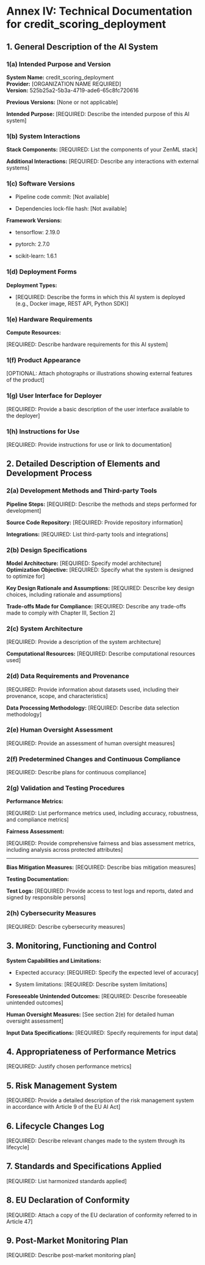 

# Annex IV: Technical Documentation for credit_scoring_deployment

## 1. General Description of the AI System

### 1(a) Intended Purpose and Version
**System Name:** credit_scoring_deployment<br>
**Provider:** [ORGANIZATION NAME REQUIRED]<br>
**Version:** 525b25a2-5b3a-4719-ade6-65c8fc720616

**Previous Versions:** [None or not applicable]

**Intended Purpose:** [REQUIRED: Describe the intended purpose of this AI system]

### 1(b) System Interactions

**Stack Components:** [REQUIRED: List the components of your ZenML stack]


**Additional Interactions:** [REQUIRED: Describe any interactions with external systems]

### 1(c) Software Versions

- Pipeline code commit: [Not available]


- Dependencies lock-file hash: [Not available]


**Framework Versions:**


- tensorflow: 2.19.0

- pytorch: 2.7.0

- scikit-learn: 1.6.1



### 1(d) Deployment Forms
**Deployment Types:**

- [REQUIRED: Describe the forms in which this AI system is deployed (e.g., Docker image, REST API, Python SDK)]


### 1(e) Hardware Requirements
**Compute Resources:**

[REQUIRED: Describe hardware requirements for this AI system]


### 1(f) Product Appearance

[OPTIONAL: Attach photographs or illustrations showing external features of the product]


### 1(g) User Interface for Deployer

[REQUIRED: Provide a basic description of the user interface available to the deployer]


### 1(h) Instructions for Use

[REQUIRED: Provide instructions for use or link to documentation]


## 2. Detailed Description of Elements and Development Process

### 2(a) Development Methods and Third-party Tools

**Pipeline Steps:** [REQUIRED: Describe the methods and steps performed for development]



**Source Code Repository:** [REQUIRED: Provide repository information]



**Integrations:** [REQUIRED: List third-party tools and integrations]


### 2(b) Design Specifications
**Model Architecture:** [REQUIRED: Specify model architecture]<br>
**Optimization Objective:** [REQUIRED: Specify what the system is designed to
optimize for]

**Key Design Rationale and Assumptions:**
  [REQUIRED: Describe key design choices, including rationale and assumptions]

**Trade-offs Made for Compliance:**
  [REQUIRED: Describe any trade-offs made to comply with Chapter III, Section 2]

### 2(c) System Architecture

[REQUIRED: Provide a description of the system architecture]


**Computational Resources:**
[REQUIRED: Describe computational resources used]

### 2(d) Data Requirements and Provenance

[REQUIRED: Provide information about datasets used, including their provenance, scope, and characteristics]


**Data Processing Methodology:**
[REQUIRED: Describe data selection methodology]

### 2(e) Human Oversight Assessment
[REQUIRED: Provide an assessment of human oversight measures]

### 2(f) Predetermined Changes and Continuous Compliance
[REQUIRED: Describe plans for continuous compliance]

### 2(g) Validation and Testing Procedures
**Performance Metrics:**

[REQUIRED: List performance metrics used, including accuracy, robustness, and compliance metrics]


**Fairness Assessment:**

[REQUIRED: Provide comprehensive fairness and bias assessment metrics, including analysis across protected attributes]
****

**Bias Mitigation Measures:**
[REQUIRED: Describe bias mitigation measures]

**Testing Documentation:**

**Test Logs:** [REQUIRED: Provide access to test logs and reports, dated and signed by responsible persons]


### 2(h) Cybersecurity Measures
[REQUIRED: Describe cybersecurity measures]

## 3. Monitoring, Functioning and Control

**System Capabilities and Limitations:**

- Expected accuracy: [REQUIRED: Specify the expected level of accuracy]

- System limitations: [REQUIRED: Describe system limitations]

**Foreseeable Unintended Outcomes:**
[REQUIRED: Describe foreseeable unintended outcomes]

**Human Oversight Measures:**
[See section 2(e) for detailed human oversight assessment]

**Input Data Specifications:**
[REQUIRED: Specify requirements for input data]

## 4. Appropriateness of Performance Metrics
[REQUIRED: Justify chosen performance metrics]

## 5. Risk Management System

[REQUIRED: Provide a detailed description of the risk management system in accordance with Article 9 of the EU AI Act]


## 6. Lifecycle Changes Log

[REQUIRED: Describe relevant changes made to the system through its lifecycle]


## 7. Standards and Specifications Applied
[REQUIRED: List harmonized standards applied]

## 8. EU Declaration of Conformity

[REQUIRED: Attach a copy of the EU declaration of conformity referred to in Article 47]


## 9. Post-Market Monitoring Plan
[REQUIRED: Describe post-market monitoring plan]